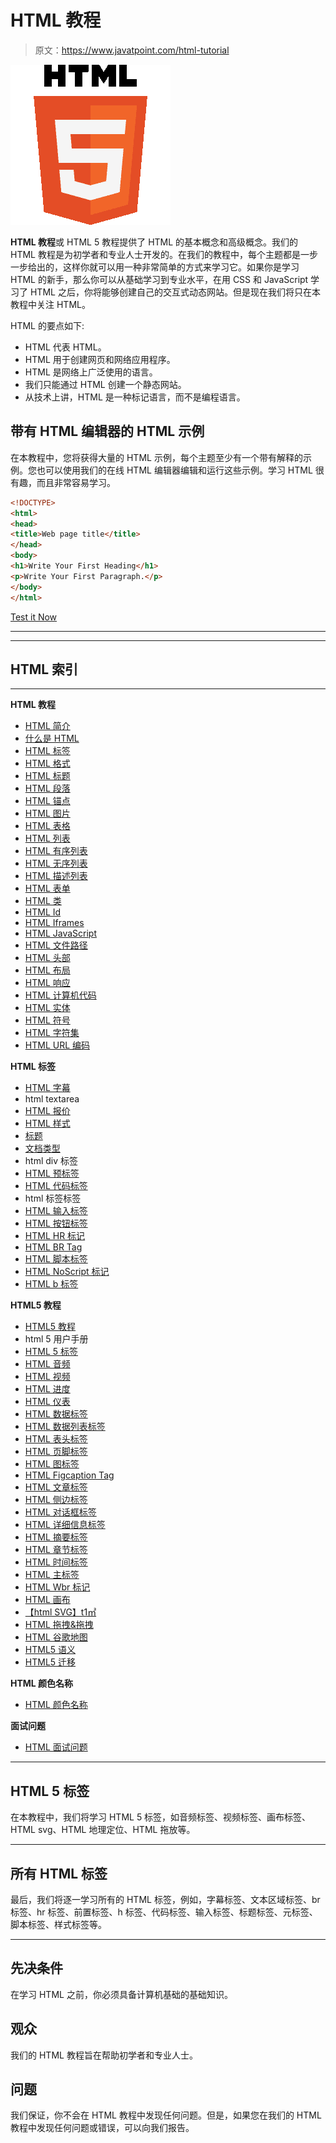 # HTML 教程

> 原文：<https://www.javatpoint.com/html-tutorial>

![HTML tutorial](img/63142807418f4b07def6ddd5a2bbfad2.png)

**HTML 教程**或 HTML 5 教程提供了 HTML 的基本概念和高级概念。我们的 HTML 教程是为初学者和专业人士开发的。在我们的教程中，每个主题都是一步一步给出的，这样你就可以用一种非常简单的方式来学习它。如果你是学习 HTML 的新手，那么你可以从基础学习到专业水平，在用 CSS 和 JavaScript 学习了 HTML 之后，你将能够创建自己的交互式动态网站。但是现在我们将只在本教程中关注 HTML。

HTML 的要点如下:

*   HTML 代表 HTML。
*   HTML 用于创建网页和网络应用程序。
*   HTML 是网络上广泛使用的语言。
*   我们只能通过 HTML 创建一个静态网站。
*   从技术上讲，HTML 是一种标记语言，而不是编程语言。

## 带有 HTML 编辑器的 HTML 示例

在本教程中，您将获得大量的 HTML 示例，每个主题至少有一个带有解释的示例。您也可以使用我们的在线 HTML 编辑器编辑和运行这些示例。学习 HTML 很有趣，而且非常容易学习。

```html
<!DOCTYPE>
<html>
<head>
<title>Web page title</title>
</head>
<body>
<h1>Write Your First Heading</h1>
<p>Write Your First Paragraph.</p>
</body>
</html>

```

[Test it Now](https://www.javatpoint.com/oprweb/test.jsp?filename=htmlhtml1)

* * *

* * *

## HTML 索引

* * *

**HTML 教程**

*   [HTML 简介](html-tutorial)
*   [什么是 HTML](what-is-html)
*   [HTML 标签](html-tags)
*   [HTML 格式](html-formatting)
*   [HTML 标题](html-heading)
*   [HTML 段落](html-paragraph)
*   [HTML 锚点](html-anchor)
*   [HTML 图片](html-image)
*   [HTML 表格](html-table)
*   [HTML 列表](html-lists)
*   [HTML 有序列表](html-ordered-list)
*   [HTML 无序列表](html-unordered-list)
*   [HTML 描述列表](html-description-list)
*   [HTML 表单](html-form)
*   [HTML 类](html-classes)
*   [HTML Id](html-id-attribute)
*   [HTML Iframes](html-iframes)
*   [HTML JavaScript](html-javascript)
*   [HTML 文件路径](html-file-path)
*   [HTML 头部](html-head)
*   [HTML 布局](html-layout)
*   [HTML 响应](html-responsive)
*   [HTML 计算机代码](html-computercode)
*   [HTML 实体](html-entities)
*   [HTML 符号](html-symbols)
*   [HTML 字符集](html-charset)
*   [HTML URL 编码](html-url-encode)

**HTML 标签**

*   [HTML 字幕](marquee-html)
*   html textarea
*   [HTML 报价](html-quotes)
*   [HTML 样式](html-style)
*   [标题](html-title)
*   [文档类型](doctype-html)
*   html div 标签
*   [HTML 预标签](html-pre-tag)
*   [HTML 代码标签](html-code-tag)
*   html 标签标签
*   [HTML 输入标签](html-input-tag)
*   [HTML 按钮标签](html-button-tag)
*   [HTML HR 标记](html-hr-tag)
*   [HTML BR Tag](html-br-tag)
*   [HTML 脚本标签](html-script-tag)
*   [HTML NoScript 标记](html-noscript-tag)
*   [HTML b 标签](html-bold-tag)

**HTML5 教程**

*   [HTML5 教程](html5-tutorial)
*   html 5 用户手册
*   [HTML 5 标签](html-5-tags)
*   [HTML 音频](html-audio)
*   [HTML 视频](html-video)
*   [HTML 进度](html-progress-tag)
*   [HTML 仪表](html-meter-tag)
*   [HTML 数据标签](html-data-tag)
*   [HTML 数据列表标签](html-datalist-tag)
*   [HTML 表头标签](html-header-tag)
*   [HTML 页脚标签](html-footer-tag)
*   [HTML 图标签](html-figure-tag)
*   [HTML Figcaption Tag](html-figcaption-tag)
*   [HTML 文章标签](html-article-tag)
*   [HTML 侧边标签](html-aside-tag)
*   [HTML 对话框标签](html-dialog-tag)
*   [HTML 详细信息标签](html-details-tag)
*   [HTML 摘要标签](html-summary-tag)
*   [HTML 章节标签](html-section-tag)
*   [HTML 时间标签](html-time-tag)
*   [HTML 主标签](html-main-tag)
*   [HTML Wbr 标记](html-wbr-tag)
*   [HTML 画布](html-canvas)
*   [【html SVG】t1㎡](html-svg)
*   [HTML 拖拽&拖拽](html-drag-and-drop)
*   [HTML 谷歌地图](html-google-maps)
*   [HTML5 语义](html5-semantics)
*   [HTML5 迁移](html5-migration)

**HTML 颜色名称**

*   [HTML 颜色名称](html-color-names)

**面试问题**

*   [HTML 面试问题](html-interview-questions)

* * *

## HTML 5 标签

在本教程中，我们将学习 HTML 5 标签，如音频标签、视频标签、画布标签、HTML svg、HTML 地理定位、HTML 拖放等。

* * *

## 所有 HTML 标签

最后，我们将逐一学习所有的 HTML 标签，例如，字幕标签、文本区域标签、br 标签、hr 标签、前置标签、h 标签、代码标签、输入标签、标题标签、元标签、脚本标签、样式标签等。

* * *

## 先决条件

在学习 HTML 之前，你必须具备计算机基础的基础知识。

## 观众

我们的 HTML 教程旨在帮助初学者和专业人士。

## 问题

我们保证，你不会在 HTML 教程中发现任何问题。但是，如果您在我们的 HTML 教程中发现任何问题或错误，可以向我们报告。